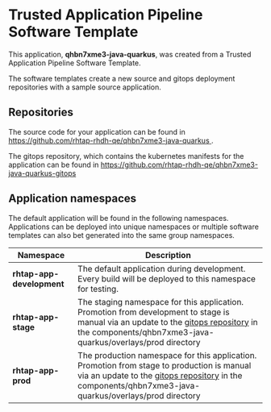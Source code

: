 # Trusted Application Pipeline Software Template

This application, **qhbn7xme3-java-quarkus**, was created from a Trusted Application Pipeline Software Template.

The software templates create a new source and gitops deployment repositories with a sample source application. 

## Repositories

The source code for your application can be found in [https://github.com/rhtap-rhdh-qe/qhbn7xme3-java-quarkus ](https://github.com/rhtap-rhdh-qe/qhbn7xme3-java-quarkus ).
 
The gitops repository, which contains the kubernetes manifests for the application can be found in 
[https://github.com/rhtap-rhdh-qe/qhbn7xme3-java-quarkus-gitops ](https://github.com/rhtap-rhdh-qe/qhbn7xme3-java-quarkus-gitops ) 

## Application namespaces 

The default application will be found in the following namespaces. Applications can be deployed into unique namespaces or multiple software templates can also bet generated into the same group namespaces.  

|  Namespace   |  Description   |  
| -------- | -------- |   
| **rhtap-app-development** | The default application during development. Every build will be deployed to this namespace for testing. | 
| **rhtap-app-stage** | The staging namespace for this application. Promotion from development to stage is manual via an update to the [gitops repository](https://github.com/rhtap-rhdh-qe/qhbn7xme3-java-quarkus-gitops ) in the components/qhbn7xme3-java-quarkus/overlays/prod directory |  
| **rhtap-app-prod** | The production namespace for this application. Promotion from stage to production is manual via an update to the [gitops repository](https://github.com/rhtap-rhdh-qe/qhbn7xme3-java-quarkus-gitops ) in the components/qhbn7xme3-java-quarkus/overlays/prod directory | 
